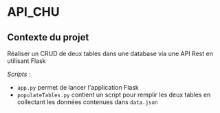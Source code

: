 # API_CHU

## Contexte du projet

Réaliser un CRUD de deux tables dans une database via une API Rest en utilisant Flask

*Scripts :*

- `app.py` permet de lancer l'application Flask
- `populateTables.py` contient un script pour remplir les deux tables en collectant les données contenues dans `data.json`
